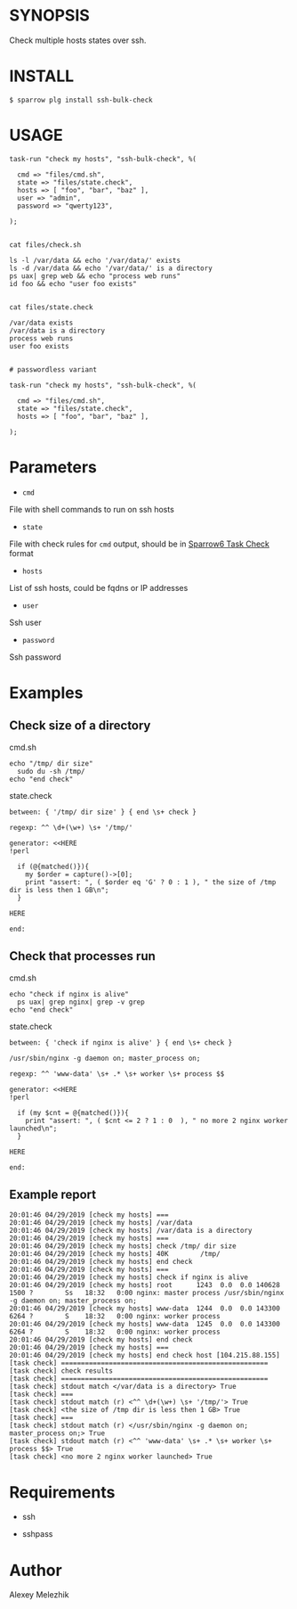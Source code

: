 # SYNOPSIS

Check multiple hosts states over ssh.

# INSTALL

    $ sparrow plg install ssh-bulk-check

# USAGE

    task-run "check my hosts", "ssh-bulk-check", %(

      cmd => "files/cmd.sh",
      state => "files/state.check",
      hosts => [ "foo", "bar", "baz" ],
      user => "admin",
      password => "qwerty123",

    );


    cat files/check.sh

    ls -l /var/data && echo '/var/data/' exists
    ls -d /var/data && echo '/var/data/' is a directory
    ps uax| grep web && echo "process web runs"
    id foo && echo "user foo exists"


    cat files/state.check

    /var/data exists
    /var/data is a directory
    process web runs
    user foo exists


    # passwordless variant

    task-run "check my hosts", "ssh-bulk-check", %(

      cmd => "files/cmd.sh",
      state => "files/state.check",
      hosts => [ "foo", "bar", "baz" ],

    );

# Parameters

* `cmd`

File with shell commands to run on ssh hosts

* `state`

File with check rules for `cmd` output, should be in [Sparrow6 Task Check](https://github.com/melezhik/Sparrow6/blob/master/documentation/taskchecks.md) format

*  `hosts`

List of ssh hosts, could be fqdns or IP addresses


* `user`

Ssh user

* `password`

Ssh password

# Examples

## Check size of a directory

cmd.sh

    echo "/tmp/ dir size"
      sudo du -sh /tmp/
    echo "end check"

state.check


    between: { '/tmp/ dir size' } { end \s+ check }
    
    regexp: ^^ \d+(\w+) \s+ '/tmp/'
    
    generator: <<HERE
    !perl
    
      if (@{matched()}){
        my $order = capture()->[0];
        print "assert: ", ( $order eq 'G' ? 0 : 1 ), " the size of /tmp dir is less then 1 GB\n";
      }
    
    HERE
    
    end:    

## Check that processes run 


cmd.sh

    echo "check if nginx is alive"
      ps uax| grep nginx| grep -v grep
    echo "end check"
    
state.check

    between: { 'check if nginx is alive' } { end \s+ check }
    
    /usr/sbin/nginx -g daemon on; master_process on;
    
    regexp: ^^ 'www-data' \s+ .* \s+ worker \s+ process $$
    
    generator: <<HERE
    !perl
    
      if (my $cnt = @{matched()}){
        print "assert: ", ( $cnt <= 2 ? 1 : 0  ), " no more 2 nginx worker launched\n";
      }
    
    HERE
    
    end:
    
## Example report


    20:01:46 04/29/2019 [check my hosts] ===
    20:01:46 04/29/2019 [check my hosts] /var/data
    20:01:46 04/29/2019 [check my hosts] /var/data is a directory
    20:01:46 04/29/2019 [check my hosts] ===
    20:01:46 04/29/2019 [check my hosts] check /tmp/ dir size
    20:01:46 04/29/2019 [check my hosts] 40K        /tmp/
    20:01:46 04/29/2019 [check my hosts] end check
    20:01:46 04/29/2019 [check my hosts] ===
    20:01:46 04/29/2019 [check my hosts] check if nginx is alive
    20:01:46 04/29/2019 [check my hosts] root      1243  0.0  0.0 140628  1500 ?        Ss   18:32   0:00 nginx: master process /usr/sbin/nginx -g daemon on; master_process on;
    20:01:46 04/29/2019 [check my hosts] www-data  1244  0.0  0.0 143300  6264 ?        S    18:32   0:00 nginx: worker process
    20:01:46 04/29/2019 [check my hosts] www-data  1245  0.0  0.0 143300  6264 ?        S    18:32   0:00 nginx: worker process
    20:01:46 04/29/2019 [check my hosts] end check
    20:01:46 04/29/2019 [check my hosts] ===
    20:01:46 04/29/2019 [check my hosts] end check host [104.215.88.155]
    [task check] ====================================================
    [task check] check results
    [task check] ====================================================
    [task check] stdout match </var/data is a directory> True
    [task check] ===
    [task check] stdout match (r) <^^ \d+(\w+) \s+ '/tmp/'> True
    [task check] <the size of /tmp dir is less then 1 GB> True
    [task check] ===
    [task check] stdout match (r) </usr/sbin/nginx -g daemon on; master_process on;> True
    [task check] stdout match (r) <^^ 'www-data' \s+ .* \s+ worker \s+ process $$> True
    [task check] <no more 2 nginx worker launched> True
    
# Requirements

* ssh

* sshpass

# Author

Alexey Melezhik


